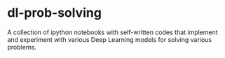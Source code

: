 # dl-prob-solving
A collection of ipython notebooks with self-written codes that implement and experiment with various Deep Learning models for solving various problems.
